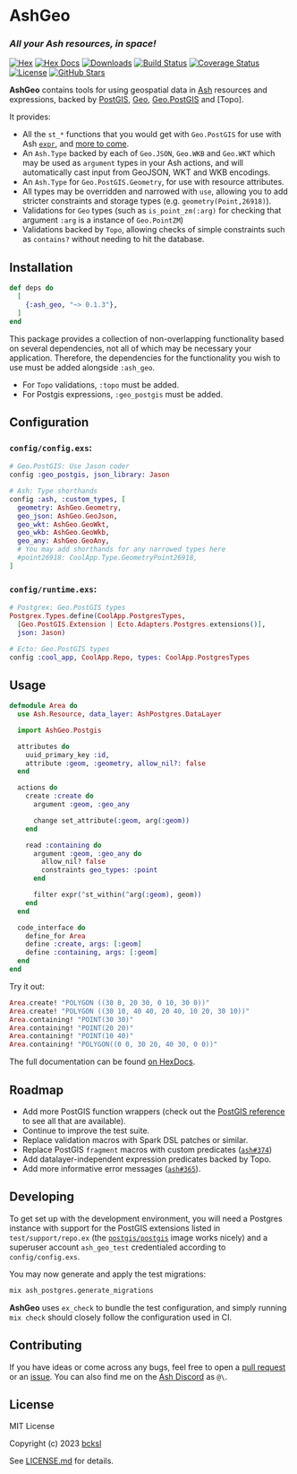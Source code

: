 # AshGeo
### *All your Ash resources, in space!*

[![Hex](http://img.shields.io/hexpm/v/ash_geo.svg?style=flat)](https://hex.pm/packages/ash_geo)
[![Hex Docs](https://img.shields.io/badge/hex-docs-purple.svg)](https://hexdocs.pm/ash_geo/)
[![Downloads](https://img.shields.io/hexpm/dt/ash_geo.svg)](https://hex.pm/packages/ash_geo)
[![Build Status](https://img.shields.io/github/actions/workflow/status/bcksl/ash_geo/ci.yml)](https://github.com/bcksl/ash_geo)
[![Coverage Status](https://coveralls.io/repos/github/bcksl/ash_geo/badge.svg?branch=main)](https://coveralls.io/github/bcksl/ash_geo?branch=main)
[![License](https://img.shields.io/github/license/bcksl/ash_geo?color=blue)](https://github.com/bcksl/git_opts/blob/main/LICENSE.md)
[![GitHub Stars](https://img.shields.io/github/stars/bcksl/ash_geo?color=ffd700&label=github&logo=github)](https://github.com/bcksl/ash_geo)

**AshGeo** contains tools for using geospatial data in [Ash] resources and
expressions, backed by [PostGIS], [Geo], [Geo.PostGIS] and [Topo].

It provides:

- All the `st_*` functions that you would get with `Geo.PostGIS` for use with
  Ash [`expr`][Ash expressions], and [more to come](#roadmap).
- An `Ash.Type` backed by each of `Geo.JSON`, `Geo.WKB` and `Geo.WKT` which may
  be used as `argument` types in your Ash actions, and will automatically cast
  input from GeoJSON, WKT and WKB encodings.
- An `Ash.Type` for `Geo.PostGIS.Geometry`, for use with resource attributes.
- All types may be overridden and narrowed with `use`, allowing you to add
  stricter constraints and storage types (e.g.  `geometry(Point,26918)`).
- Validations for `Geo` types (such as `is_point_zm(:arg)` for checking that
  argument `:arg` is a instance of `Geo.PointZM`)
- Validations backed by `Topo`, allowing checks of simple constraints such as
  `contains?` without needing to hit the database.

## Installation

```elixir
def deps do
  [
    {:ash_geo, "~> 0.1.3"},
  ]
end
```

This package provides a collection of non-overlapping functionality based on
several dependencies, not all of which may be necessary your application.
Therefore, the dependencies for the functionality you wish to use must be added
alongside `:ash_geo`.

- For `Topo` validations, `:topo` must be added.
- For Postgis expressions, `:geo_postgis` must be added.

## Configuration

### `config/config.exs`:

```elixir
# Geo.PostGIS: Use Jason coder
config :geo_postgis, json_library: Jason

# Ash: Type shorthands
config :ash, :custom_types, [
  geometry: AshGeo.Geometry,
  geo_json: AshGeo.GeoJson,
  geo_wkt: AshGeo.GeoWkt,
  geo_wkb: AshGeo.GeoWkb,
  geo_any: AshGeo.GeoAny,
  # You may add shorthands for any narrowed types here
  #point26918: CoolApp.Type.GeometryPoint26918,
]
```

### `config/runtime.exs`:

```elixir
# Postgrex: Geo.PostGIS types
Postgrex.Types.define(CoolApp.PostgresTypes,
  [Geo.PostGIS.Extension | Ecto.Adapters.Postgres.extensions()],
  json: Jason)

# Ecto: Geo.PostGIS types
config :cool_app, CoolApp.Repo, types: CoolApp.PostgresTypes
```

## Usage

```elixir
defmodule Area do
  use Ash.Resource, data_layer: AshPostgres.DataLayer

  import AshGeo.Postgis

  attributes do
    uuid_primary_key :id,
    attribute :geom, :geometry, allow_nil?: false
  end

  actions do
    create :create do
      argument :geom, :geo_any

      change set_attribute(:geom, arg(:geom))
    end

    read :containing do
      argument :geom, :geo_any do
        allow_nil? false
        constraints geo_types: :point
      end

      filter expr(^st_within(^arg(:geom), geom))
    end
  end

  code_interface do
    define_for Area
    define :create, args: [:geom]
    define :containing, args: [:geom]
  end
end
```

Try it out:

```elixir
Area.create! "POLYGON ((30 0, 20 30, 0 10, 30 0))"
Area.create! "POLYGON ((30 10, 40 40, 20 40, 10 20, 30 10))"
Area.containing! "POINT(30 30)"
Area.containing! "POINT(20 20)"
Area.containing! "POINT(10 40)"
Area.containing! "POLYGON((0 0, 30 20, 40 30, 0 0))"
```

The full documentation can be found [on HexDocs].

## Roadmap

- Add more PostGIS function wrappers (check out the [PostGIS reference] to see
  all that are available).
- Continue to improve the test suite.
- Replace validation macros with Spark DSL patches or similar.
- Replace PostGIS `fragment` macros with custom predicates
  ([`ash#374`](https://github.com/ash-project/ash/issues/374))
- Add datalayer-independent expression predicates backed by Topo.
- Add more informative error messages
  ([`ash#365`](https://github.com/ash-project/ash/issues/365)).

## Developing

To get set up with the development environment, you will need a Postgres
instance with support for the PostGIS extensions listed in
`test/support/repo.ex` (the [`postgis/postgis`][postgis image] image works
nicely) and a superuser account `ash_geo_test` credentialed according to
`config/config.exs`.

You may now generate and apply the test migrations:

```sh
mix ash_postgres.generate_migrations
```

**AshGeo** uses `ex_check` to bundle the test configuration, and simply running
`mix check` should closely follow the configuration used in CI.

## Contributing

If you have ideas or come across any bugs, feel free to open a [pull request] or
an [issue]. You can also find me on the [Ash
Discord](https://discord.gg/D7FNG2q) as `@\`.

## License

MIT License

Copyright (c) 2023 [bcksl]

See [LICENSE.md] for details.

[bcksl]: https://github.com/bcksl
[LICENSE.md]: https://github.com/bcksl/ash_geo/blob/main/LICENSE.md
[pull request]: https://github.com/bcksl/ash_geo/pulls
[issue]: https://github.com/bcksl/ash_geo/issues
[on HexDocs]: https://hexdocs.pm/ash_geo
[PostGIS]: https://postgis.net/
[PostGIS reference]: https://postgis.net/docs/reference.html
[postgis image]: https://hub.docker.com/r/postgis/postgis
[Geo]: https://github.com/bryanjos/geo
[Geo.PostGIS]: https://github.com/bryanjos/geo_postgis
[Ash]: https://github.com/ash-project/ash
[Ash expressions]: https://hexdocs.pm/ash/expressions.html

